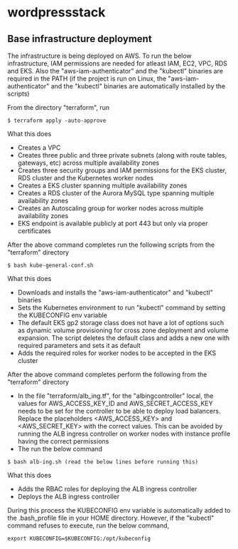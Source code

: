 # wordpressstack

## Base infrastructure deployment

The infrastructure is being deployed on AWS. To run the below infrastructure, IAM permissions are needed for atleast IAM, EC2, VPC, RDS and EKS. Also the "aws-iam-authenticator" and the "kubectl" binaries are required in the PATH (if the project is run on Linux, the "aws-iam-authenticator" and the "kubectl" binaries are automatically installed by the scripts)

From the directory "terraform", run

```
$ terraform apply -auto-approve
```

What this does

* Creates a VPC
* Creates three public and three private subnets (along with route tables, gateways, etc) across multiple availability zones
* Creates three security groups and IAM permissions for the EKS cluster, RDS cluster and the Kubernetes worker nodes
* Creates a EKS cluster spanning multiple availability zones
* Creates a RDS cluster of the Aurora MySQL type spanning multiple availability zones
* Creates an Autoscaling group for worker nodes across multiple availability zones
* EKS endpoint is available publicly at port 443 but only via proper certificates

After the above command completes run the following scripts from the "terraform" directory

```
$ bash kube-general-conf.sh
```

What this does

* Downloads and installs the "aws-iam-authenticator" and "kubectl" binaries
* Sets the Kubernetes environment to run "kubectl" command by setting the KUBECONFIG env variable
* The default EKS gp2 storage class does not have a lot of options such as dynamic volume provisioning for cross zone deployment and volume expansion. The script deletes the default class and adds a new one with required parameters and sets it as default
* Adds the required roles for worker nodes to be accepted in the EKS cluster

After the above command completes perform the following from the "terraform" directory

* In the file "terraform/alb_ing.tf", for the "albingcontroller" local, the values for AWS_ACCESS_KEY_ID and AWS_SECRET_ACCESS_KEY needs to be set for the controller to be able to deploy load balancers. Replace the placeholders <AWS_ACCESS_KEY> and <AWS_SECRET_KEY> with the correct values. This can be avoided by running the ALB ingress controller on worker nodes with instance profile having the correct permissions
* The run the below command

```
$ bash alb-ing.sh (read the below lines before running this)
```

What this does

* Adds the RBAC roles for deploying the ALB ingress controller
* Deploys the ALB ingress controller

During this process the KUBECONFIG env variable is automatically added to the .bash_profile file in your HOME directory. However, if the "kubectl" command refuses to execute, run the below command,

```
export KUBECONFIG=$KUBECONFIG:/opt/kubeconfig
```
